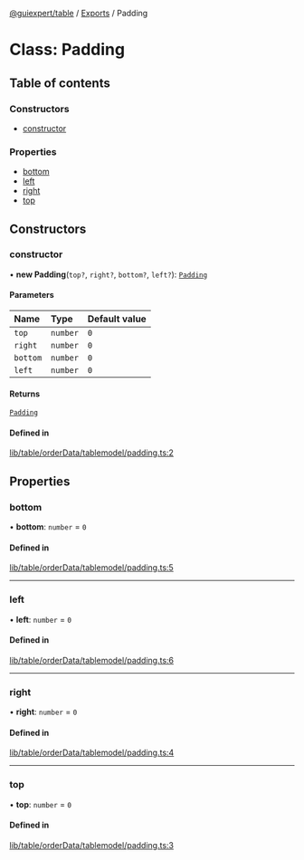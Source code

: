 [@guiexpert/table](../README.md) / [Exports](../modules.md) / Padding

# Class: Padding

## Table of contents

### Constructors

- [constructor](Padding.md#constructor)

### Properties

- [bottom](Padding.md#bottom)
- [left](Padding.md#left)
- [right](Padding.md#right)
- [top](Padding.md#top)

## Constructors

### constructor

• **new Padding**(`top?`, `right?`, `bottom?`, `left?`): [`Padding`](Padding.md)

#### Parameters

| Name | Type | Default value |
| :------ | :------ | :------ |
| `top` | `number` | `0` |
| `right` | `number` | `0` |
| `bottom` | `number` | `0` |
| `left` | `number` | `0` |

#### Returns

[`Padding`](Padding.md)

#### Defined in

[lib/table/orderData/tablemodel/padding.ts:2](https://github.com/guiexperttable/ge-table/blob/65d38fc/libs/table/src/lib/table/orderData/tablemodel/padding.ts#L2)

## Properties

### bottom

• **bottom**: `number` = `0`

#### Defined in

[lib/table/orderData/tablemodel/padding.ts:5](https://github.com/guiexperttable/ge-table/blob/65d38fc/libs/table/src/lib/table/orderData/tablemodel/padding.ts#L5)

___

### left

• **left**: `number` = `0`

#### Defined in

[lib/table/orderData/tablemodel/padding.ts:6](https://github.com/guiexperttable/ge-table/blob/65d38fc/libs/table/src/lib/table/orderData/tablemodel/padding.ts#L6)

___

### right

• **right**: `number` = `0`

#### Defined in

[lib/table/orderData/tablemodel/padding.ts:4](https://github.com/guiexperttable/ge-table/blob/65d38fc/libs/table/src/lib/table/orderData/tablemodel/padding.ts#L4)

___

### top

• **top**: `number` = `0`

#### Defined in

[lib/table/orderData/tablemodel/padding.ts:3](https://github.com/guiexperttable/ge-table/blob/65d38fc/libs/table/src/lib/table/orderData/tablemodel/padding.ts#L3)
